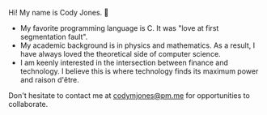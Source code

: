 Hi! My name is Cody Jones. 👋

- My favorite programming language is C. It was "love at first segmentation fault".
- My academic background is in physics and mathematics. As a result, I have always loved the theoretical side of computer science.
- I am keenly interested in the intersection between finance and technology. I believe this is where technology finds its maximum power and raison d'être.

Don't hesitate to contact me at codymjones@pm.me for opportunities to collaborate.
